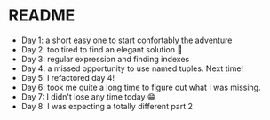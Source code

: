 # README

* Day 1: a short easy one to start confortably the adventure
* Day 2: too tired to find an elegant solution 🥲
* Day 3: regular expression and finding indexes
* Day 4: a missed opportunity to use named tuples. Next time!
* Day 5: I refactored day 4!
* Day 6: took me quite a long time to figure out what I was missing.
* Day 7: I didn't lose any time today 😁
* Day 8: I was expecting a totally different part 2
